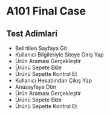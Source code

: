 # A101 Final Case

## Test Adimlari

- Belirtilen Sayfaya Git
- Kullanıcı Bilgileriyle Siteye Giriş Yap
- Ürün Araması Gerçekleştir
- Ürünü Sepete Ekle
- Ürünü Sepette Kontrol Et
- Kullanıcı Hesabından Çıkış Yap
- Anasayfaya Dön
- Ürün Araması Gerçekleştir
- Ürünü Sepete Ekle
- Ürünü Sepette Kontrol Et


